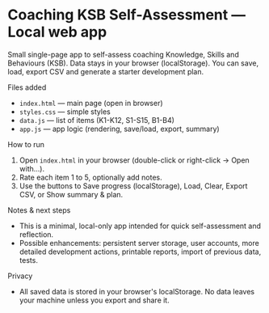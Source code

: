 # Coaching KSB Self-Assessment — Local web app

Small single-page app to self-assess coaching Knowledge, Skills and Behaviours (KSB). Data stays in your browser (localStorage). You can save, load, export CSV and generate a starter development plan.

Files added
- `index.html` — main page (open in browser)
- `styles.css` — simple styles
- `data.js` — list of items (K1-K12, S1-S15, B1-B4)
- `app.js` — app logic (rendering, save/load, export, summary)

How to run
1. Open `index.html` in your browser (double-click or right-click -> Open with…).
2. Rate each item 1 to 5, optionally add notes.
3. Use the buttons to Save progress (localStorage), Load, Clear, Export CSV, or Show summary & plan.

Notes & next steps
- This is a minimal, local-only app intended for quick self-assessment and reflection.
- Possible enhancements: persistent server storage, user accounts, more detailed development actions, printable reports, import of previous data, tests.

Privacy
- All saved data is stored in your browser's localStorage. No data leaves your machine unless you export and share it.
